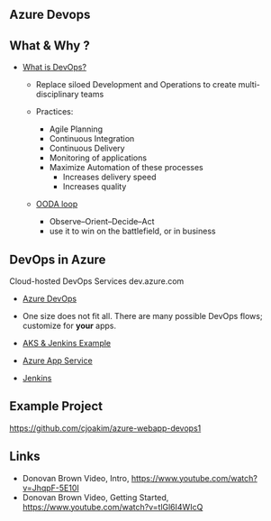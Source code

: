 ## Azure Devops

## What & Why ?

- [What is DevOps?](https://docs.microsoft.com/en-us/azure/devops/learn/what-is-devops)
  - Replace siloed Development and Operations to create multi-disciplinary teams 
  - Practices:
    - Agile Planning
    - Continuous Integration
    - Continuous Delivery
    - Monitoring of applications
    - Maximize Automation of these processes
      - Increases delivery speed
      - Increases quality

  - [OODA loop](https://docs.microsoft.com/en-us/azure/devops/learn/what-is-devops)
    - Observe–Orient–Decide–Act
    - use it to win on the battlefield, or in business


## DevOps in Azure

Cloud-hosted DevOps Services
dev.azure.com

- [Azure DevOps](https://azure.microsoft.com/en-us/services/devops/)

- One size does not fit all.  There are many possible DevOps flows; customize for **your** apps.

- [AKS & Jenkins Example](https://docs.microsoft.com/en-us/azure/architecture/example-scenario/apps/devops-with-aks)

- [Azure App Service](https://docs.microsoft.com/en-us/azure/architecture/example-scenario/apps/devops-dotnet-webapp)

- [Jenkins](https://docs.microsoft.com/en-us/azure/architecture/example-scenario/apps/jenkins)

## Example Project

https://github.com/cjoakim/azure-webapp-devops1

## Links

- Donovan Brown Video, Intro, https://www.youtube.com/watch?v=JhqpF-5E10I
- Donovan Brown Video, Getting Started, https://www.youtube.com/watch?v=tlGl6I4WIcQ